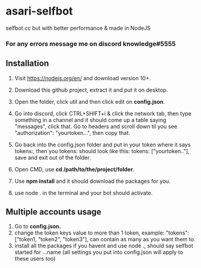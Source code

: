 # asari-selfbot
selfbot.cc but with better performance &amp; made in NodeJS

### For any errors message me on discord knowledge#5555


## Installation 

1. Visit https://nodejs.org/en/ and download version 10+.
2. Download this github project, extract it and put it on desktop.
3. Open the folder, click util and then click edit on **config.json**. 
4. Go into discord, click CTRL+SHIFT+i & click the network tab, then type something in a channel and it should come up a table saying "messages", click that. Go to headers and scroll down til you see "authorization": "yourtoken...", then copy that.

5. Go back into the config.json folder and put in your token where it says tokens:, then you tokens: should look like this: tokens: ["yourtoken.."]‎‎, save and exit out of the folder.


6. Open CMD, use **cd /path/to/the/project/folder**.
7. Use **npm install** and it should download the packages for you.
8. use node . in the terminal and your bot should activate.


## Multiple accounts usage

1. Go to **config.json.**
2. change the token keys value to more than 1 token, example: "tokens": ‎‎["token1, "token2", "token3"]‎‎, can contain as many as you want them to.
3. install all the packages if you havent and use node ., should say selfbot started for ...name (all settings you put into config.json will apply to these users too)
